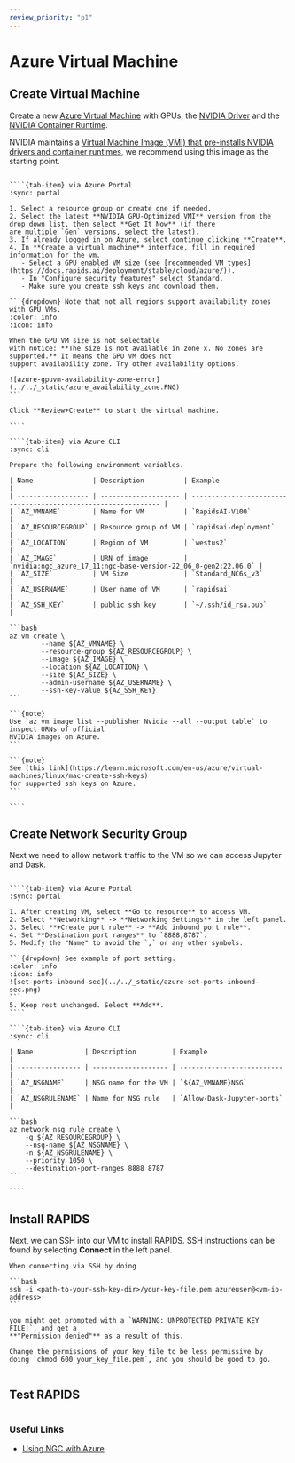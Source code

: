 ```yaml
---
review_priority: "p1"
---
```


# Azure Virtual Machine

## Create Virtual Machine

Create a new [Azure Virtual Machine](https://azure.microsoft.com/en-gb/products/virtual-machines/) with GPUs, the
[NVIDIA Driver](https://www.nvidia.co.uk/Download/index.aspx) and the [NVIDIA Container
Runtime](https://developer.nvidia.com/nvidia-container-runtime).

NVIDIA maintains a [Virtual Machine Image (VMI) that pre-installs NVIDIA drivers and container
runtimes](https://azuremarketplace.microsoft.com/en-us/marketplace/apps/nvidia.ngc_azure_17_11?tab=Overview), we
recommend using this image as the starting point.

`````{tab-set}

````{tab-item} via Azure Portal
:sync: portal

1. Select a resource group or create one if needed.
2. Select the latest **NVIDIA GPU-Optimized VMI** version from the drop down list, then select **Get It Now** (if there
are multiple `Gen` versions, select the latest).
3. If already logged in on Azure, select continue clicking **Create**.
4. In **Create a virtual machine** interface, fill in required information for the vm.
   - Select a GPU enabled VM size (see [recommended VM types](https://docs.rapids.ai/deployment/stable/cloud/azure/)).
   - In "Configure security features" select Standard.
   - Make sure you create ssh keys and download them.

```{dropdown} Note that not all regions support availability zones with GPU VMs.
:color: info
:icon: info

When the GPU VM size is not selectable
with notice: **The size is not available in zone x. No zones are supported.** It means the GPU VM does not
support availability zone. Try other availability options.

![azure-gpuvm-availability-zone-error](../../_static/azure_availability_zone.PNG)
```

Click **Review+Create** to start the virtual machine.

````

````{tab-item} via Azure CLI
:sync: cli

Prepare the following environment variables.

| Name               | Description          | Example                                                        |
| ------------------ | -------------------- | -------------------------------------------------------------- |
| `AZ_VMNAME`        | Name for VM          | `RapidsAI-V100`                                                |
| `AZ_RESOURCEGROUP` | Resource group of VM | `rapidsai-deployment`                                          |
| `AZ_LOCATION`      | Region of VM         | `westus2`                                                      |
| `AZ_IMAGE`         | URN of image         | `nvidia:ngc_azure_17_11:ngc-base-version-22_06_0-gen2:22.06.0` |
| `AZ_SIZE`          | VM Size              | `Standard_NC6s_v3`                                             |
| `AZ_USERNAME`      | User name of VM      | `rapidsai`                                                     |
| `AZ_SSH_KEY`       | public ssh key       | `~/.ssh/id_rsa.pub`                                            |

```bash
az vm create \
        --name ${AZ_VMNAME} \
        --resource-group ${AZ_RESOURCEGROUP} \
        --image ${AZ_IMAGE} \
        --location ${AZ_LOCATION} \
        --size ${AZ_SIZE} \
        --admin-username ${AZ_USERNAME} \
        --ssh-key-value ${AZ_SSH_KEY}
```

```{note}
Use `az vm image list --publisher Nvidia --all --output table` to inspect URNs of official
NVIDIA images on Azure.
```

```{note}
See [this link](https://learn.microsoft.com/en-us/azure/virtual-machines/linux/mac-create-ssh-keys)
for supported ssh keys on Azure.
```

````

`````

## Create Network Security Group

Next we need to allow network traffic to the VM so we can access Jupyter and Dask.

`````{tab-set}

````{tab-item} via Azure Portal
:sync: portal

1. After creating VM, select **Go to resource** to access VM.
2. Select **Networking** -> **Networking Settings** in the left panel.
3. Select **+Create port rule** -> **Add inbound port rule**.
4. Set **Destination port ranges** to `8888,8787`.
5. Modify the "Name" to avoid the `,` or any other symbols.

```{dropdown} See example of port setting.
:color: info
:icon: info
![set-ports-inbound-sec](../../_static/azure-set-ports-inbound-sec.png)
```
5. Keep rest unchanged. Select **Add**.
````

````{tab-item} via Azure CLI
:sync: cli

| Name             | Description         | Example                    |
| ---------------- | ------------------- | -------------------------- |
| `AZ_NSGNAME`     | NSG name for the VM | `${AZ_VMNAME}NSG`          |
| `AZ_NSGRULENAME` | Name for NSG rule   | `Allow-Dask-Jupyter-ports` |

```bash
az network nsg rule create \
    -g ${AZ_RESOURCEGROUP} \
    --nsg-name ${AZ_NSGNAME} \
    -n ${AZ_NSGRULENAME} \
    --priority 1050 \
    --destination-port-ranges 8888 8787
```

````
`````

## Install RAPIDS

Next, we can SSH into our VM to install RAPIDS. SSH instructions can be found by selecting **Connect** in the left
panel.

````{tip}
When connecting via SSH by doing

```bash
ssh -i <path-to-your-ssh-key-dir>/your-key-file.pem azureuser@<vm-ip-address>
```

you might get prompted with a `WARNING: UNPROTECTED PRIVATE KEY FILE!`, and get a
**"Permission denied"** as a result of this.

Change the permissions of your key file to be less permissive by
doing `chmod 600 your_key_file.pem`, and you should be good to go.
````

```{include} ../../_includes/install-rapids-with-docker.md

```

## Test RAPIDS

```{include} ../../_includes/test-rapids-docker-vm.md

```

### Useful Links

- [Using NGC with Azure](https://docs.nvidia.com/ngc/ngc-deploy-public-cloud/ngc-azure/index.html)

```{relatedexamples}

```

